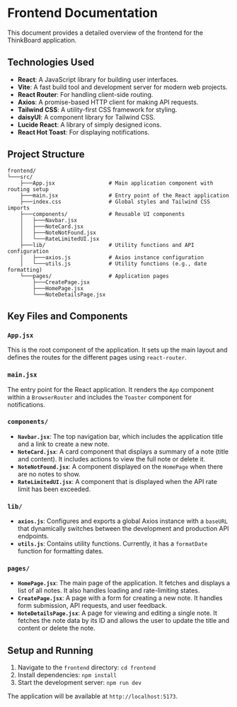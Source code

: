 # Frontend Documentation

This document provides a detailed overview of the frontend for the ThinkBoard application.

## Technologies Used

-   **React**: A JavaScript library for building user interfaces.
-   **Vite**: A fast build tool and development server for modern web projects.
-   **React Router**: For handling client-side routing.
-   **Axios**: A promise-based HTTP client for making API requests.
-   **Tailwind CSS**: A utility-first CSS framework for styling.
-   **daisyUI**: A component library for Tailwind CSS.
-   **Lucide React**: A library of simply designed icons.
-   **React Hot Toast**: For displaying notifications.

## Project Structure

```
frontend/
└───src/
    ├───App.jsx                 # Main application component with routing setup
    ├───main.jsx                # Entry point of the React application
    ├───index.css               # Global styles and Tailwind CSS imports
    ├───components/             # Reusable UI components
    │   ├───Navbar.jsx
    │   ├───NoteCard.jsx
    │   ├───NoteNotFound.jsx
    │   └───RateLimitedUI.jsx
    ├───lib/                    # Utility functions and API configuration
    │   ├───axios.js            # Axios instance configuration
    │   └───utils.js            # Utility functions (e.g., date formatting)
    └───pages/                  # Application pages
        ├───CreatePage.jsx
        ├───HomePage.jsx
        └───NoteDetailsPage.jsx
```

## Key Files and Components

### `App.jsx`

This is the root component of the application. It sets up the main layout and defines the routes for the different pages using `react-router`.

### `main.jsx`

The entry point for the React application. It renders the `App` component within a `BrowserRouter` and includes the `Toaster` component for notifications.

### `components/`

-   **`Navbar.jsx`**: The top navigation bar, which includes the application title and a link to create a new note.
-   **`NoteCard.jsx`**: A card component that displays a summary of a note (title and content). It includes actions to view the full note or delete it.
-   **`NoteNotFound.jsx`**: A component displayed on the `HomePage` when there are no notes to show.
-   **`RateLimitedUI.jsx`**: A component that is displayed when the API rate limit has been exceeded.

### `lib/`

-   **`axios.js`**: Configures and exports a global Axios instance with a `baseURL` that dynamically switches between the development and production API endpoints.
-   **`utils.js`**: Contains utility functions. Currently, it has a `formatDate` function for formatting dates.

### `pages/`

-   **`HomePage.jsx`**: The main page of the application. It fetches and displays a list of all notes. It also handles loading and rate-limiting states.
-   **`CreatePage.jsx`**: A page with a form for creating a new note. It handles form submission, API requests, and user feedback.
-   **`NoteDetailsPage.jsx`**: A page for viewing and editing a single note. It fetches the note data by its ID and allows the user to update the title and content or delete the note.

## Setup and Running

1.  Navigate to the `frontend` directory:
    `cd frontend`
2.  Install dependencies:
    `npm install`
3.  Start the development server:
    `npm run dev`

The application will be available at `http://localhost:5173`.
